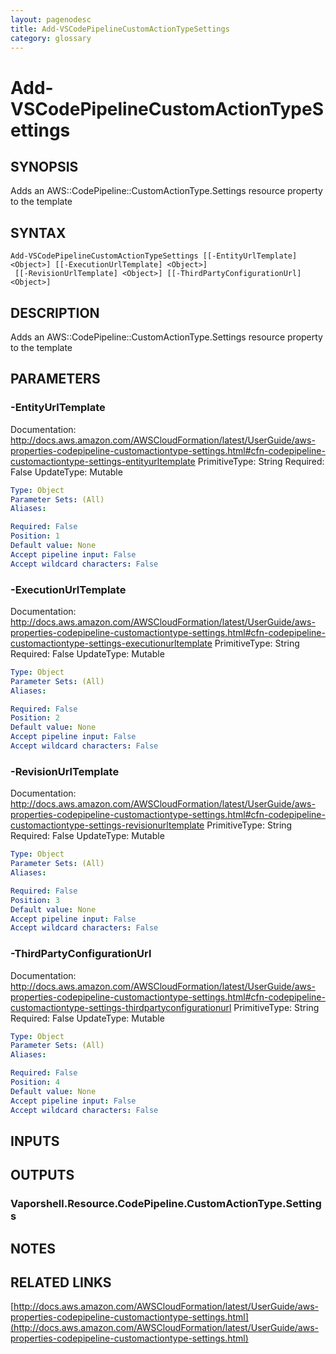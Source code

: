 ```yaml
---
layout: pagenodesc
title: Add-VSCodePipelineCustomActionTypeSettings
category: glossary
---
```


# Add-VSCodePipelineCustomActionTypeSettings

## SYNOPSIS
Adds an AWS::CodePipeline::CustomActionType.Settings resource property to the template

## SYNTAX

```
Add-VSCodePipelineCustomActionTypeSettings [[-EntityUrlTemplate] <Object>] [[-ExecutionUrlTemplate] <Object>]
 [[-RevisionUrlTemplate] <Object>] [[-ThirdPartyConfigurationUrl] <Object>]
```

## DESCRIPTION
Adds an AWS::CodePipeline::CustomActionType.Settings resource property to the template

## PARAMETERS

### -EntityUrlTemplate
Documentation: http://docs.aws.amazon.com/AWSCloudFormation/latest/UserGuide/aws-properties-codepipeline-customactiontype-settings.html#cfn-codepipeline-customactiontype-settings-entityurltemplate
PrimitiveType: String
Required: False
UpdateType: Mutable

```yaml
Type: Object
Parameter Sets: (All)
Aliases: 

Required: False
Position: 1
Default value: None
Accept pipeline input: False
Accept wildcard characters: False
```

### -ExecutionUrlTemplate
Documentation: http://docs.aws.amazon.com/AWSCloudFormation/latest/UserGuide/aws-properties-codepipeline-customactiontype-settings.html#cfn-codepipeline-customactiontype-settings-executionurltemplate
PrimitiveType: String
Required: False
UpdateType: Mutable

```yaml
Type: Object
Parameter Sets: (All)
Aliases: 

Required: False
Position: 2
Default value: None
Accept pipeline input: False
Accept wildcard characters: False
```

### -RevisionUrlTemplate
Documentation: http://docs.aws.amazon.com/AWSCloudFormation/latest/UserGuide/aws-properties-codepipeline-customactiontype-settings.html#cfn-codepipeline-customactiontype-settings-revisionurltemplate
PrimitiveType: String
Required: False
UpdateType: Mutable

```yaml
Type: Object
Parameter Sets: (All)
Aliases: 

Required: False
Position: 3
Default value: None
Accept pipeline input: False
Accept wildcard characters: False
```

### -ThirdPartyConfigurationUrl
Documentation: http://docs.aws.amazon.com/AWSCloudFormation/latest/UserGuide/aws-properties-codepipeline-customactiontype-settings.html#cfn-codepipeline-customactiontype-settings-thirdpartyconfigurationurl
PrimitiveType: String
Required: False
UpdateType: Mutable

```yaml
Type: Object
Parameter Sets: (All)
Aliases: 

Required: False
Position: 4
Default value: None
Accept pipeline input: False
Accept wildcard characters: False
```

## INPUTS

## OUTPUTS

### Vaporshell.Resource.CodePipeline.CustomActionType.Settings

## NOTES

## RELATED LINKS

[http://docs.aws.amazon.com/AWSCloudFormation/latest/UserGuide/aws-properties-codepipeline-customactiontype-settings.html](http://docs.aws.amazon.com/AWSCloudFormation/latest/UserGuide/aws-properties-codepipeline-customactiontype-settings.html)

